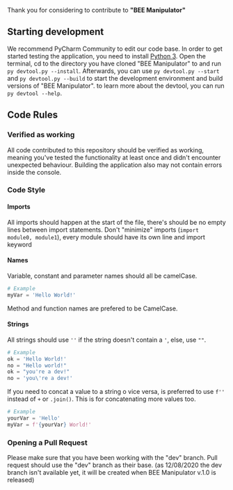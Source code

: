 Thank you for considering to contribute to **"BEE Manipulator"**

## Starting development

We recommend PyCharm Community to edit our code base.
In order to get started testing the application, you need to install [Python 3](https://www.python.org/).
Open the terminal, cd to the directory you have cloned "BEE Manipulator" to and run `py devtool.py --install`. Afterwards, you can use `py devtool.py --start` and `py devtool.py --build`
to start the development environment and build versions of "BEE Manipulator".
to learn more about the devtool, you can run `py devtool --help`.

## Code Rules

### Verified as working

All code contributed to this repository should be verified as working, meaning you've tested the
functionality at least once and didn't encounter unexpected behaviour. Building the application also may not contain errors inside the console.

### Code Style
#### Imports
All imports should happen at the start of the file, there's should be no empty lines between import statements.
Don't "minimize" imports (`import module0, module1`), every module should have its own line and import keyword

#### Names
Variable, constant and parameter names should all be camelCase.

```python
# Example
myVar = 'Hello World!'
```

Method and function names are prefered to be CamelCase.

#### Strings
All strings should use `''` if the string doesn't contain a `'`, else, use `""`.

```python
# Example
ok = 'Hello World!'
no = "Hello world!"
ok = "you're a dev!"
no = 'you\'re a dev!'
```

If you need to concat a value to a string o vice versa, is preferred to use `f''` instead of `+` or `.join()`. This is for concatenating more values too.

```python
# Example
yourVar = 'Hello'
myVar = f'{yourVar} World!'
```

### Opening a Pull Request

Please make sure that you have been working with the "dev" branch. Pull request should use the "dev" branch as their base.
(as 12/08/2020 the dev branch isn't available yet, it will be created when BEE Manipulator v.1.0 is released)
